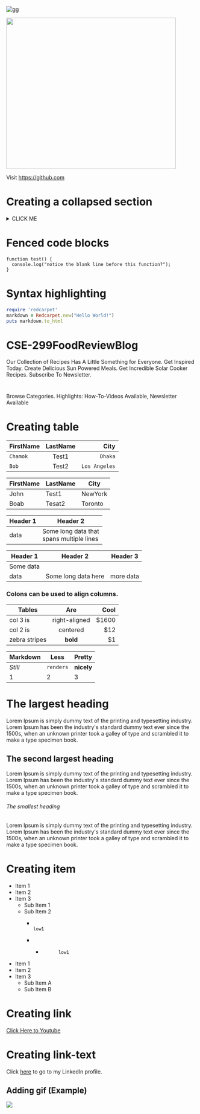 ![gg](https://user-images.githubusercontent.com/86792533/181803754-0ef20790-d270-42ea-bc32-69f0797abd0b.jpg)

<img src="[https://your-image-url.type](https://user-images.githubusercontent.com/86792533/181803754-0ef20790-d270-42ea-bc32-69f0797abd0b.jpg)" width="450" height="400">

Visit https://github.com






# Creating a collapsed section

<details><summary>CLICK ME</summary>
<p>

#### We can hide anything, even code!

```ruby
   puts "Hello World"
```

</p>
</details>


#  Fenced code blocks
```
function test() {
  console.log("notice the blank line before this function?");
}
```

# Syntax highlighting
```ruby
require 'redcarpet'
markdown = Redcarpet.new("Hello World!")
puts markdown.to_html
```



# CSE-299FoodReviewBlog 
Our Collection of Recipes Has A Little Something for Everyone. 
Get Inspired Today. Create Delicious Sun Powered Meals. Get Incredible Solar Cooker Recipes. Subscribe To Newsletter. 
# 
Browse Categories. Highlights: How-To-Videos Available, Newsletter Available


# Creating table 

| FirstName     | LastName      | City  |
| :------------ |   :---:       | --------: |
| `Chamok`        | Test1         | `Dhaka`   |
| `Bob`         | Test2         | `Los Angeles`   |



| FirstName     | LastName      | City     |
| ------------- | ------------- | -------- |
| John          | Test1         | NewYork  |
| Boab           | Tesat2         | Toronto  |


| Header 1  | Header 2 |
| --------  | -------- |
| data      | Some long data that <br /> spans multiple lines |


| Header 1  | Header 2 | Header 3 |
| --- | --- | --- |
| Some data | 
| data | Some long data here | more data |

### Colons can be used to align columns.

| Tables        | Are           | Cool  |
| ------------- |:-------------:| -----:|
| col 3 is      | right-aligned | $1600 |
| col 2 is      | centered      |   $12 |
| zebra stripes | **bold**     |    $1 |

Markdown | Less | Pretty
--- | --- | ---
*Still* | `renders` | **nicely**
1 | 2 | 3



# The largest heading
Lorem Ipsum is simply dummy text of the printing and typesetting industry. Lorem Ipsum has been the industry's standard dummy text ever since the 1500s, when an unknown printer took a galley of type and scrambled it to make a type specimen book. 


## The second largest heading
Lorem Ipsum is simply dummy text of the printing and typesetting industry. Lorem Ipsum has been the industry's standard dummy text ever since the 1500s, when an unknown printer took a galley of type and scrambled it to make a type specimen book. 


###### The smallest heading
Lorem Ipsum is simply dummy text of the printing and typesetting industry. Lorem Ipsum has been the industry's standard dummy text ever since the 1500s, when an unknown printer took a galley of type and scrambled it to make a type specimen book. 

# Creating item
- Item 1
- Item 2
- Item 3
  - Sub Item 1
  - Sub Item 2
    -                                                                    low1
    -  -           low1
    
   

* Item 1
* Item 2
* Item 3
  * Sub Item A
  * Sub Item B


# Creating link

[Click Here to Youtube](https://www.youtube.com/)


# Creating link-text
Click [here](https://www.linkedin.com/in/majharul-islam181/) to go to my LinkedIn profile.


## Adding gif (Example)

![](http://i.imgur.com/60bts.gif)
 


